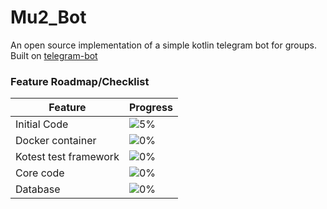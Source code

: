 # Mu2_Bot
An open source implementation of a simple kotlin telegram bot for groups.
Built on [telegram-bot](https://github.com/vendelieu/telegram-bot)


### Feature Roadmap/Checklist

| Feature               | Progress                          |
| --------------------- |:----------------------------------|
| Initial Code          | ![5%](https://progress-bar.dev/5) |
| Docker container      | ![0%](https://progress-bar.dev/0) |
| Kotest test framework | ![0%](https://progress-bar.dev/0) |
| Core code             | ![0%](https://progress-bar.dev/0) |
| Database              | ![0%](https://progress-bar.dev/0) |
